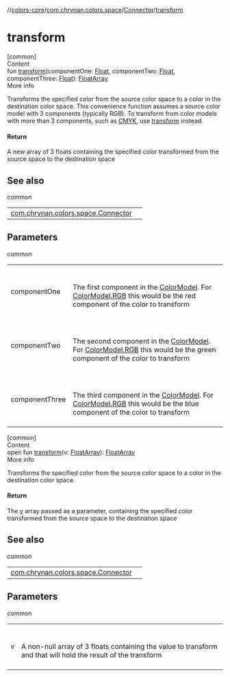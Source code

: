 //[colors-core](../../../index.md)/[com.chrynan.colors.space](../index.md)/[Connector](index.md)/[transform](transform.md)



# transform  
[common]  
Content  
fun [transform](transform.md)(componentOne: [Float](https://kotlinlang.org/api/latest/jvm/stdlib/kotlin/-float/index.html), componentTwo: [Float](https://kotlinlang.org/api/latest/jvm/stdlib/kotlin/-float/index.html), componentThree: [Float](https://kotlinlang.org/api/latest/jvm/stdlib/kotlin/-float/index.html)): [FloatArray](https://kotlinlang.org/api/latest/jvm/stdlib/kotlin/-float-array/index.html)  
More info  


Transforms the specified color from the source color space to a color in the destination color space. This convenience function assumes a source color model with 3 components (typically RGB). To transform from color models with more than 3 components, such as [CMYK](../-color-model/-c-m-y-k/index.md), use [transform](transform.md) instead.



#### Return  


A new array of 3 floats containing the specified color transformed from the source space to the destination space



## See also  
  
common  
  
| | |
|---|---|
| <a name="com.chrynan.colors.space/Connector/transform/#kotlin.Float#kotlin.Float#kotlin.Float/PointingToDeclaration/"></a>[com.chrynan.colors.space.Connector](transform.md)| <a name="com.chrynan.colors.space/Connector/transform/#kotlin.Float#kotlin.Float#kotlin.Float/PointingToDeclaration/"></a>|
  


## Parameters  
  
common  
  
| | |
|---|---|
| <a name="com.chrynan.colors.space/Connector/transform/#kotlin.Float#kotlin.Float#kotlin.Float/PointingToDeclaration/"></a>componentOne| <a name="com.chrynan.colors.space/Connector/transform/#kotlin.Float#kotlin.Float#kotlin.Float/PointingToDeclaration/"></a><br><br>The first component in the [ColorModel](../-color-model/index.md). For [ColorModel.RGB](../-color-model/-r-g-b/index.md) this would be the red component of the color to transform<br><br>|
| <a name="com.chrynan.colors.space/Connector/transform/#kotlin.Float#kotlin.Float#kotlin.Float/PointingToDeclaration/"></a>componentTwo| <a name="com.chrynan.colors.space/Connector/transform/#kotlin.Float#kotlin.Float#kotlin.Float/PointingToDeclaration/"></a><br><br>The second component in the [ColorModel](../-color-model/index.md). For [ColorModel.RGB](../-color-model/-r-g-b/index.md) this would be the green component of the color to transform<br><br>|
| <a name="com.chrynan.colors.space/Connector/transform/#kotlin.Float#kotlin.Float#kotlin.Float/PointingToDeclaration/"></a>componentThree| <a name="com.chrynan.colors.space/Connector/transform/#kotlin.Float#kotlin.Float#kotlin.Float/PointingToDeclaration/"></a><br><br>The third component in the [ColorModel](../-color-model/index.md). For [ColorModel.RGB](../-color-model/-r-g-b/index.md) this would be the blue component of the color to transform<br><br>|
  
  


[common]  
Content  
open fun [transform](transform.md)(v: [FloatArray](https://kotlinlang.org/api/latest/jvm/stdlib/kotlin/-float-array/index.html)): [FloatArray](https://kotlinlang.org/api/latest/jvm/stdlib/kotlin/-float-array/index.html)  
More info  


Transforms the specified color from the source color space to a color in the destination color space.



#### Return  


The [v](transform.md) array passed as a parameter, containing the specified color transformed from the source space to the destination space



## See also  
  
common  
  
| | |
|---|---|
| <a name="com.chrynan.colors.space/Connector/transform/#kotlin.FloatArray/PointingToDeclaration/"></a>[com.chrynan.colors.space.Connector](transform.md)| <a name="com.chrynan.colors.space/Connector/transform/#kotlin.FloatArray/PointingToDeclaration/"></a>|
  


## Parameters  
  
common  
  
| | |
|---|---|
| <a name="com.chrynan.colors.space/Connector/transform/#kotlin.FloatArray/PointingToDeclaration/"></a>v| <a name="com.chrynan.colors.space/Connector/transform/#kotlin.FloatArray/PointingToDeclaration/"></a><br><br>A non-null array of 3 floats containing the value to transform and that will hold the result of the transform<br><br>|
  
  



